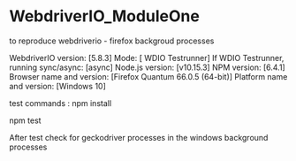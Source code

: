 # WebdriverIO_ModuleOne
to reproduce webdriverio - firefox backgroud processes


WebdriverIO version: [5.8.3]
Mode: [ WDIO Testrunner]
If WDIO Testrunner, running sync/async: [async]
Node.js version: [v10.15.3]
NPM version: [6.4.1]
Browser name and version: [Firefox Quantum 66.0.5 (64-bit)]
Platform name and version: [Windows 10]



test commands : 
npm install 

npm test

After test check for geckodriver processes in the windows background processes
